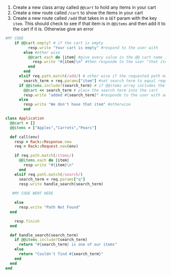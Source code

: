 1. Create a new class array called `@@cart` to hold any items in your cart
2. Create a new route called `/cart` to show the items in your cart
3. Create a new route called `/add` that takes in a `GET` param with the key `item`. This should check to see if that item is in `@@items` and then add it to the cart if it is. Otherwise give an error

```ruby
#MY CODE
	if @@cart.empty? # if the cart is empty
          resp.write "Your cart is empty" #respond to the user with
        else #other wise
          @@cart.each do |item| #give every value in the @@ cart name item
            resp.write "#{item}\n" #then responde to the user "that item"
          end
        end
      elsif req.path.match(/add/) # other wise if the requested path matches /add/
        search_term = req.params["item"] #set search term to equal requested parameter KEY as "item"
      if @@items.include?(search_term) # if @@items array includes the search term 
        @@cart << search_term # place the search term into the cart
        resp.write "added #{search_term}" #responde to the user with added search term
      else
        resp.write "We don't have that item" #otherwise 
        end
```

```ruby
class Application
  @@cart = []
  @@items = ["Apples","Carrots","Pears"]

  def call(env)
    resp = Rack::Response.new
    req = Rack::Request.new(env)

    if req.path.match(/items/)
      @@items.each do |item|
        resp.write "#{item}\n"
      end
    elsif req.path.match(/search/)
      search_term = req.params["q"]
      resp.write handle_search(search_term)
        
   #MY CODE WENT HERE

    else
      resp.write "Path Not Found"
  end

    resp.finish
  end

  def handle_search(search_term)
    if @@items.include?(search_term)
      return "#{search_term} is one of our items"
    else
      return "Couldn't find #{search_term}"
    end
  end
end
```

